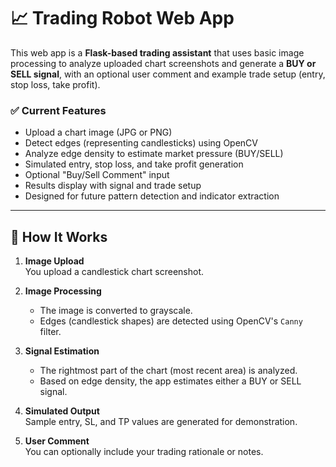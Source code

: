 # 📈 Trading Robot Web App

This web app is a **Flask-based trading assistant** that uses basic image processing to analyze uploaded chart screenshots and generate a **BUY or SELL signal**, with an optional user comment and example trade setup (entry, stop loss, take profit).

### ✅ Current Features

- Upload a chart image (JPG or PNG)  
- Detect edges (representing candlesticks) using OpenCV  
- Analyze edge density to estimate market pressure (BUY/SELL)  
- Simulated entry, stop loss, and take profit generation  
- Optional "Buy/Sell Comment" input  
- Results display with signal and trade setup  
- Designed for future pattern detection and indicator extraction  

---

## 🚀 How It Works

1. **Image Upload**  
   You upload a candlestick chart screenshot.

2. **Image Processing**  
   - The image is converted to grayscale.  
   - Edges (candlestick shapes) are detected using OpenCV's `Canny` filter.

3. **Signal Estimation**  
   - The rightmost part of the chart (most recent area) is analyzed.  
   - Based on edge density, the app estimates either a BUY or SELL signal.

4. **Simulated Output**  
   Sample entry, SL, and TP values are generated for demonstration.

5. **User Comment**  
   You can optionally include your trading rationale or notes.
